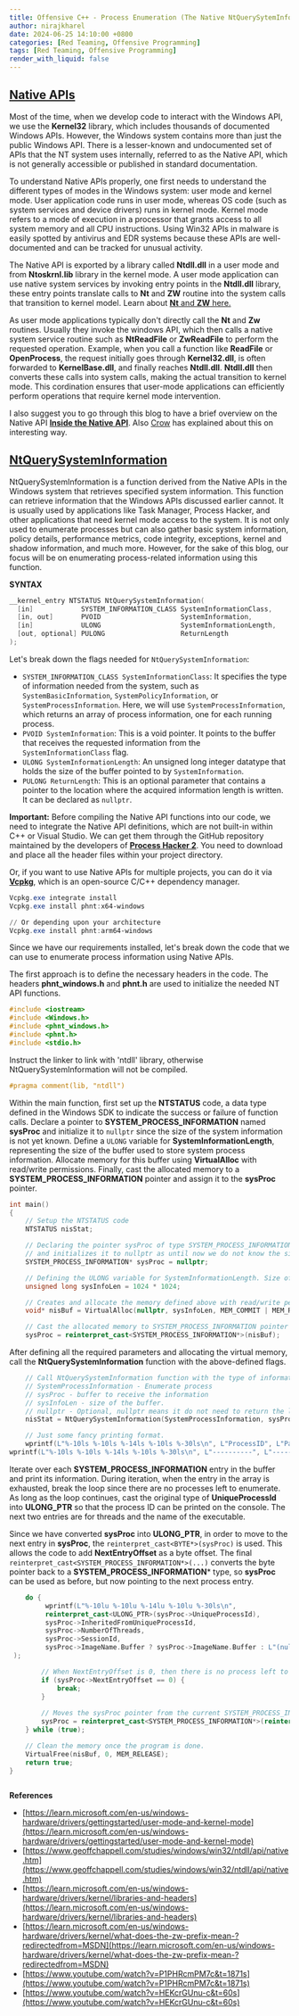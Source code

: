 ```yaml
---
title: Offensive C++ - Process Enumeration (The Native NtQuerySytemInformation)
author: nirajkharel
date: 2024-06-25 14:10:00 +0800
categories: [Red Teaming, Offensive Programming]
tags: [Red Teaming, Offensive Programming]
render_with_liquid: false
---
```



## [Native APIs](https://learn.microsoft.com/en-us/sysinternals/resources/inside-native-applications)
Most of the time, when we develop code to interact with the Windows API, we use the **Kernel32** library, which includes thousands of documented Windows APIs. However, the Windows system contains more than just the public Windows API. There is a lesser-known and undocumented set of APIs that the NT system uses internally, referred to as the Native API, which is not generally accessible or published in standard documentation.

To understand Native APIs properly, one first needs to understand the different types of modes in the Windows system: user mode and kernel mode. User application code runs in user mode, whereas OS code (such as system services and device drivers) runs in kernel mode. Kernel mode refers to a mode of execution in a processor that grants access to all system memory and all CPU instructions. Using Win32 APIs in malware is easily spotted by antivirus and EDR systems because these APIs are well-documented and can be tracked for unusual activity.

The Native API is exported by a library called **Ntdll.dll** in a user mode and from **Ntoskrnl.lib** library in the kernel mode. A user mode application can use native system services by invoking entry points in the **Ntdll.dll** library, these entry points translate calls to **Nt** and **ZW** routine into the system calls that transition to kernel model. Learn about [**Nt** and **ZW** here.](https://learn.microsoft.com/en-us/windows-hardware/drivers/kernel/what-does-the-zw-prefix-mean-?redirectedfrom=MSDN) 

As user mode applications typically don't directly call the **Nt** and **Zw** routines. Usually they invoke the windows API, which then calls a native system service routine such as **NtReadFile** or **ZwReadFile** to perform the requested operation. Example, when you call a function like **ReadFile** or **OpenProcess**, the request initially goes through **Kernel32.dll**, is often forwarded to **KernelBase.dll**, and finally reaches **Ntdll.dll**. **Ntdll.dll** then converts these calls into system calls, making the actual transition to kernel mode. This cordination ensures that user-mode applications can efficiently perform operations that require kernel mode intervention.

I also suggest you to go through this blog to have a brief overview on the Native API **[Inside the Native API](http://mirrors.arcadecontrols.com/www.sysinternals.com/Information/NativeApi.html)**. Also [Crow](https://www.youtube.com/watch?v=P1PHRcmPM7c&t=2395s) has explained about this on interesting way.


## [NtQuerySystemInformation](https://learn.microsoft.com/en-us/windows/win32/api/winternl/nf-winternl-ntquerysysteminformation)
NtQuerySystemInformation is a function derived from the Native APIs in the Windows system that retrieves specified system information. This function can retrieve information that the Windows APIs discussed earlier cannot. It is usually used by applications like Task Manager, Process Hacker, and other applications that need kernel mode access to the system. It is not only used to enumerate processes but can also gather basic system information, policy details, performance metrics, code integrity, exceptions, kernel and shadow information, and much more. However, for the sake of this blog, our focus will be on enumerating process-related information using this function.

**SYNTAX**
```c++
__kernel_entry NTSTATUS NtQuerySystemInformation(
  [in]            SYSTEM_INFORMATION_CLASS SystemInformationClass,
  [in, out]       PVOID                    SystemInformation,
  [in]            ULONG                    SystemInformationLength,
  [out, optional] PULONG                   ReturnLength
);
```

Let's break down the flags needed for `NtQuerySystemInformation`:
- `SYSTEM_INFORMATION_CLASS SystemInformationClass`: It specifies the type of information needed from the system, such as `SystemBasicInformation`, `SystemPolicyInformation`, or `SystemProcessInformation`. Here, we will use `SystemProcessInformation`, which returns an array of process information, one for each running process.
- `PVOID SystemInformation`: This is a void pointer. It points to the buffer that receives the requested information from the `SystemInformationClass` flag.
- `ULONG SystemInformationLength`: An unsigned long integer datatype that holds the size of the buffer pointed to by `SystemInformation`.
- `PULONG ReturnLength`: This is an optional parameter that contains a pointer to the location where the acquired information length is written. It can be declared as `nullptr`.


**Important:** Before compiling the Native API functions into our code, we need to integrate the Native API definitions, which are not built-in within C++ or Visual Studio. We can get them through the GitHub repository maintained by the developers of **[Process Hacker 2](https://github.com/winsiderss/systeminformer)**. You need to download and place all the header files within your project directory.

Or, if you want to use Native APIs for multiple projects, you can do it via **[Vcpkg](https://github.com/microsoft/vcpkg/releases)**, which is an open-source C/C++ dependency manager.

```powershell
Vcpkg.exe integrate install
Vcpkg.exe install phnt:x64-windows 

// Or depending upon your architecture
Vcpkg.exe install phnt:arm64-windows
```

Since we have our requirements installed, let's break down the code that we can use to enumerate process information using Native APIs.

The first approach is to define the necessary headers in the code. The headers **phnt_windows.h** and **phnt.h** are used to initialize the needed NT API functions.

```c++
#include <iostream>
#include <Windows.h>
#include <phnt_windows.h>
#include <phnt.h>
#include <stdio.h>
```

Instruct the linker to link with 'ntdll' library, otherwise NtQuerySystemInformation will not be compiled.
```c++
#pragma comment(lib, "ntdll")
```

Within the main function, first set up the **NTSTATUS** code, a data type defined in the Windows SDK to indicate the success or failure of function calls. Declare a pointer to **SYSTEM_PROCESS_INFORMATION** named **sysProc** and initialize it to `nullptr` since the size of the system information is not yet known. Define a `ULONG` variable for **SystemInformationLength**, representing the size of the buffer used to store system process information. Allocate memory for this buffer using **VirtualAlloc** with read/write permissions. Finally, cast the allocated memory to a **SYSTEM_PROCESS_INFORMATION** pointer and assign it to the **sysProc** pointer.

```c++
int main()
{
    // Setup the NTSTATUS code 
    NTSTATUS nisStat;

    // Declaring the pointer sysProc of type SYSTEM_PROCESS_INFORMATION 
    // and initializes it to nullptr as until now we do not know the size of the system information.
    SYSTEM_PROCESS_INFORMATION* sysProc = nullptr;

    // Defining the ULONG variable for SystemInformationLength. Size of the buffer used to store system process information. This size is an example and can need adjustment based on the buffer size.
    unsigned long sysInfoLen = 1024 * 1024;

    // Creates and allocate the memory defined above with read/write permission.
    void* nisBuf = VirtualAlloc(nullptr, sysInfoLen, MEM_COMMIT | MEM_RESERVE, PAGE_READWRITE);

    // Cast the allocated memory to SYSTEM_PROCESS_INFORMATION pointer and assigns it to 'sysProc'
    sysProc = reinterpret_cast<SYSTEM_PROCESS_INFORMATION*>(nisBuf);
```

After defining all the required parameters and allocating the virtual memory, call the **NtQuerySystemInformation** function with the above-defined flags.

```c++
    // Call NtQuerySystemInformation function with the type of information needed
    // SystemProcessInformation - Enumerate process
    // sysProc - buffer to receive the information
    // sysInfoLen - size of the buffer.
    // nullptr - Optional, nullptr means it do not need to return the length of the data
    nisStat = NtQuerySystemInformation(SystemProcessInformation, sysProc, sysInfoLen, nullptr);

    // Just some fancy printing format.
    wprintf(L"%-10ls %-10ls %-14ls %-10ls %-30ls\n", L"ProcessID", L"ParentPID", L"Thread Count", L"Session", L"Process Name");
wprintf(L"%-10ls %-10ls %-14ls %-10ls %-30ls\n", L"----------", L"----------", L"----------", L"----------", L"------------------------------");

```

Iterate over each **SYSTEM_PROCESS_INFORMATION** entry in the buffer and print its information. During iteration, when the entry in the array is exhausted, break the loop since there are no processes left to enumerate. As long as the loop continues, cast the original type of **UniqueProcessId** into **ULONG_PTR** so that the process ID can be printed on the console. The next two entries are for threads and the name of the executable.

Since we have converted **sysProc** into **ULONG_PTR**, in order to move to the next entry in **sysProc**, the `reinterpret_cast<BYTE*>(sysProc)` is used. This allows the code to add **NextEntryOffset** as a byte offset. The final `reinterpret_cast<SYSTEM_PROCESS_INFORMATION*>(...)` converts the byte pointer back to a **SYSTEM_PROCESS_INFORMATION*** type, so **sysProc** can be used as before, but now pointing to the next process entry.

```c++
    do {
         wprintf(L"%-10lu %-10lu %-14lu %-10lu %-30ls\n",
         reinterpret_cast<ULONG_PTR>(sysProc->UniqueProcessId),
         sysProc->InheritedFromUniqueProcessId,
         sysProc->NumberOfThreads,
         sysProc->SessionId,
         sysProc->ImageName.Buffer ? sysProc->ImageName.Buffer : L"(null)"
 );

        // When NextEntryOffset is 0, then there is no process left to enumerate.
        if (sysProc->NextEntryOffset == 0) {
            break;
        }
        
        // Moves the sysProc pointer from the current SYSTEM_PROCESS_INFORMATION entry to the next one in the buffer.
        sysProc = reinterpret_cast<SYSTEM_PROCESS_INFORMATION*>(reinterpret_cast<BYTE*>(sysProc) + sysProc->NextEntryOffset);
    } while (true);

    // Clean the memory once the program is done.
    VirtualFree(nisBuf, 0, MEM_RELEASE);
    return true;
}
```

<img alt="" class="bf jp jq dj" loading="lazy" role="presentation" src="https://raw.githubusercontent.com/nirajkharel/nirajkharel.github.io/master/assets/img/images/process-enum-4.gif">


**References**
- [https://learn.microsoft.com/en-us/windows-hardware/drivers/gettingstarted/user-mode-and-kernel-mode](https://learn.microsoft.com/en-us/windows-hardware/drivers/gettingstarted/user-mode-and-kernel-mode)
- [https://www.geoffchappell.com/studies/windows/win32/ntdll/api/native.htm](https://www.geoffchappell.com/studies/windows/win32/ntdll/api/native.htm)
- [https://learn.microsoft.com/en-us/windows-hardware/drivers/kernel/libraries-and-headers](https://learn.microsoft.com/en-us/windows-hardware/drivers/kernel/libraries-and-headers)
- [https://learn.microsoft.com/en-us/windows-hardware/drivers/kernel/what-does-the-zw-prefix-mean-?redirectedfrom=MSDN](https://learn.microsoft.com/en-us/windows-hardware/drivers/kernel/what-does-the-zw-prefix-mean-?redirectedfrom=MSDN)
- [https://www.youtube.com/watch?v=P1PHRcmPM7c&t=1871s](https://www.youtube.com/watch?v=P1PHRcmPM7c&t=1871s)
- [https://www.youtube.com/watch?v=HEKcrGUnu-c&t=60s](https://www.youtube.com/watch?v=HEKcrGUnu-c&t=60s)